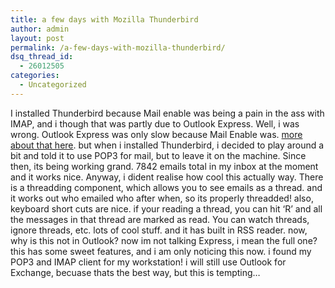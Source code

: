 ```yaml
---
title: a few days with Mozilla Thunderbird
author: admin
layout: post
permalink: /a-few-days-with-mozilla-thunderbird/
dsq_thread_id:
  - 26012505
categories:
  - Uncategorized
---
```

I installed Thunderbird because Mail enable was being a pain in the ass with IMAP, and i though that was partly due to Outlook&nbsp;Express. Well, i was wrong. Outlook Express was only slow because Mail Enable was. [more about that here][1]. but when i installed Thunderbird, i decided to play around a bit and told it to use POP3 for mail, but to leave it on the machine. Since then, its being working grand. 7842 emails total in my inbox at the moment and it works nice. Anyway, i dident realise how cool this actually way. There is a threadding component, which allows you to see emails as a thread. and it works out who emailed who after when, so its properly threadded! also, keyboard short cuts are nice. if your reading a thread, you can hit &#8216;R&#8217; and all the messages in that thread are marked as read. You can watch threads, ignore threads, etc. lots of cool stuff. and it has built in RSS reader. now, why is this not in Outlook? now im not talking Express, i mean the full one? this has some sweet features, and i am only noticing this now. i found my POP3 and IMAP client for my workstation! i will still use Outlook for Exchange, becuase thats the best way, but this is tempting&#8230;

 [1]: http://blog.lotas-smartman.net/archive/2005/02/14/10998.aspx